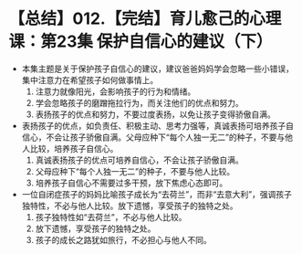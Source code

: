 # 【总结】012.【完结】育儿愈己的心理课：第23集 保护自信心的建议（下）

-   本集主题是关于保护孩子自信心的建议，建议爸爸妈妈学会忽略一些小错误，集中注意力在希望孩子如何做事情上。
    1.  注意力就像阳光，会影响孩子的行为和情绪。
    2.  学会忽略孩子的磨蹭拖拉行为，而关注他们的优点和努力。
    3.  表扬孩子的优点和努力，不要过度表扬，以免让孩子变得骄傲自满。
-   表扬孩子的优点，如负责任、积极主动、思考力强等，真诚表扬可培养孩子自信心，不会让孩子骄傲自满。父母应种下“每个人独一无二”的种子，不要与他人比较，培养孩子自信心。
    1.  真诚表扬孩子的优点可培养自信心，不会让孩子骄傲自满。
    2.  父母应种下“每个人独一无二”的种子，不要与他人比较。
    3.  培养孩子自信心不需要过多干预，放下焦虑心态即可。
-   一位自闭症孩子的妈妈比喻孩子成长为“去荷兰”，而非“去意大利”，强调孩子独特性，不必与他人比较。放下遗憾，享受孩子的独特之处。
    1.  孩子独特性如“去荷兰”，不必与他人比较。
    2.  放下遗憾，享受孩子的独特之处。
    3.  孩子的成长之路犹如旅行，不必担心与他人不同。